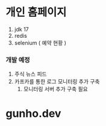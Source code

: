 # 개인 홈페이지

1. jdk 17
2. redis
3. selenium ( 예약 현황 )

### 개발 예정
1. 주식 뉴스 피드
2. 카프카를 통한 로그 모니터링 추가 구축
   1. 모니터링 서버 추가 구축 필요
# gunho.dev
